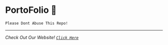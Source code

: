 # PortoFolio 📃
```bash
Please Dont Abuse This Repo!
```
------
*Check Out Our Website! [`Click Here`](https://tcode.my.id)*

